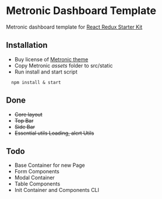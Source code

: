 # Metronic Dashboard Template

Metronic dashboard template for [React Redux Starter Kit](https://github.com/davezuko/react-redux-starter-kit)

## Installation

- Buy license of [Metronic theme](http://keenthemes.com/preview/metronic/)
- Copy Metronic *assets* folder to src/static
- Run install and start script

```
  npm install & start
```
## Done
- ~~Core layout~~
- ~~Top Bar~~
- ~~Side Bar~~
- ~~Essential utils Loading, alert Utils~~

## Todo
- Base Container for new Page
- Form Components
- Modal Container
- Table Components
- Init Container and Components CLI
